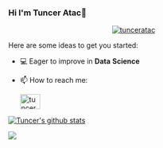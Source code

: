 ### Hi I'm Tuncer Atac👋 

<p align="center" dir="auto"> <a target="_blank" rel="noopener noreferrer" href="https://camo.githubusercontent.com/58a2f2ac7c5884289ee3e66237b86d53b760fd08e8b135b54d8320fe293e6efe/68747470733a2f2f6b6f6d617265762e636f6d2f67687076632f3f757365726e616d653d656e65732d736168696e6e266c6162656c3d50726f66696c65253230766965777326636f6c6f723d306537356236267374796c653d666c6174"><img src="https://camo.githubusercontent.com/58a2f2ac7c5884289ee3e66237b86d53b760fd08e8b135b54d8320fe293e6efe/68747470733a2f2f6b6f6d617265762e636f6d2f67687076632f3f757365726e616d653d656e65732d736168696e6e266c6162656c3d50726f66696c65253230766965777326636f6c6f723d306537356236267374796c653d666c6174" alt="tunceratac" data-canonical-src="https://komarev.com/ghpvc/?username=tunceratac&amp;label=Profile%20views&amp;color=0e75b6&amp;style=flat" style="max-width: 100%;"></a> </p>

Here are some ideas to get you started:

- 💻 Eager to improve in **Data** **Science**

- 📫 How to reach me:

   <a href="https://www.linkedin.com/in/tunceratac/" rel="nofollow"><img align="center" src="https://raw.githubusercontent.com/rahuldkjain/github-profile-readme-generator/master/src/images/icons/Social/linked-in-alt.svg" alt="tunceratac/" height="30" width="40" style="max-width: 100%;"></a>


<a href="https://github.com/tunceratac/github-readme-stats"><img align="center" src="https://github-readme-stats.vercel.app/api?username=tunceratac&show_icons=true&include_all_commits=true&theme=buefy&hide_border=true" alt="Tuncer's github stats" /></a> 

<a href="https://github.com/tunceratac/github-readme-stats"><img align="center" src="https://github-readme-stats.vercel.app/api/top-langs/?username=tunceratac&layout=compact&theme=buefy&hide_border=true" /></a>
